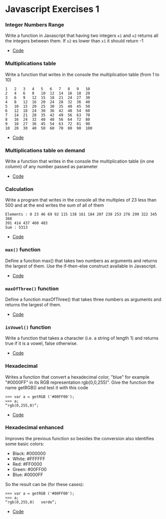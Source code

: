 # Javascript Exercises 1

### Integer Numbers Range

Write a function in Javascript that having two integers `x1` and `x2` returns all the integers between them. If `x2` es lower than `x1` it should return -1

- [Code](https://github.com/MarioTerron/javascript-exercises-1/blob/master/js/integer_number_range.js)


### Multiplications table

Write a function that writes in the console the multiplication table (from 1 to 10)

```
1   2   3   4   5   6   7   8   9   10  
2   4   6   8   10  12  14  16  18  20  
3   6   9   12  15  18  21  24  27  30  
4   8   12  16  20  24  28  32  36  40  
5   10  15  20  25  30  35  40  45  50  
6   12  18  24  30  36  42  48  54  60  
7   14  21  28  35  42  49  56  63  70  
8   16  24  32  40  48  56  64  72  80  
9   18  27  36  45  54  63  72  81  90  
10  20  30  40  50  60  70  80  90  100
```

- [Code](https://github.com/MarioTerron/javascript-exercises-1/blob/master/js/multiplications_table.js)


### Multiplications table on demand

Write a function that writes in the console the multiplication table (in one column) of any number passed as parameter

- [Code](https://github.com/MarioTerron/javascript-exercises-1/blob/master/js/multiplications_table_on_demand.js)


### Calculation

Write a program that writes in the console all the multiples of 23 less than 500 and at the end writes the sum of all of them

```
Elements : 0 23 46 69 92 115 138 161 184 207 230 253 276 299 322 345 368
391 414 437 460 483
Sum : 5313
```

- [Code](https://github.com/MarioTerron/javascript-exercises-1/blob/master/js/calculation.js)


### `max()` function

Define a function max() that takes two numbers as arguments and returns the largest of them. Use the if-then-else construct available in Javascript.

- [Code](https://github.com/MarioTerron/javascript-exercises-1/blob/master/js/max.js)


### `maxOfThree()` function

Define a function maxOfThree() that takes three numbers as arguments and returns the largest of them.

- [Code](https://github.com/MarioTerron/javascript-exercises-1/blob/master/js/max_of_three.js)


### `isVowel()` function

Write a function that takes a character (i.e. a string of length 1) and returns true if it is a vowel, false otherwise.

- [Code](https://github.com/MarioTerron/javascript-exercises-1/blob/master/js/is_vowel.js)


### Hexadecimal 

Writes a function that convert a hexadecimal color, "blue" for example "#0000FF" in its RGB representation rgb(0,0,255)". Give the function the name getRGB() and test it with this code

```
>>> var a = getRGB ('#00FF00');
>>> a;
“rgb(0,255,0)”;
```

- [Code](https://github.com/MarioTerron/javascript-exercises-1/blob/master/js/hexadecimal.js)


### Hexadecimal enhanced

Improves the previous function so besides the conversion also identifies some basic colors:
- Black: #000000
- White: #FFFFFF
- Red: #FF0000
- Green: #00FF00
- Blue: #0000FF

So the result can be (for these cases):

```
>>> var a = getRGB ('#00FF00'); 
>>> a;
“rgb(0,255,0)   verde”;
```

- [Code](https://github.com/MarioTerron/javascript-exercises-1/blob/master/js/hexadecimal_enhanced.js)
